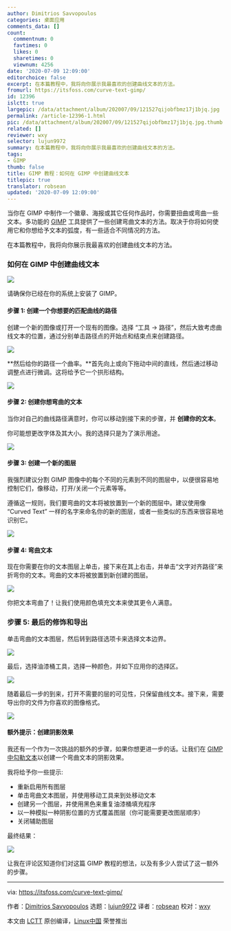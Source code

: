 ```yaml
---
author: Dimitrios Savvopoulos
categories: 桌面应用
comments_data: []
count:
  commentnum: 0
  favtimes: 0
  likes: 0
  sharetimes: 0
  viewnum: 4256
date: '2020-07-09 12:09:00'
editorchoice: false
excerpt: 在本篇教程中，我将向你展示我最喜欢的创建曲线文本的方法。
fromurl: https://itsfoss.com/curve-text-gimp/
id: 12396
islctt: true
largepic: /data/attachment/album/202007/09/121527qijobfbmz17j1bjq.jpg
permalink: /article-12396-1.html
pic: /data/attachment/album/202007/09/121527qijobfbmz17j1bjq.jpg.thumb.jpg
related: []
reviewer: wxy
selector: lujun9972
summary: 在本篇教程中，我将向你展示我最喜欢的创建曲线文本的方法。
tags:
- GIMP
thumb: false
title: GIMP 教程：如何在 GIMP 中创建曲线文本
titlepic: true
translator: robsean
updated: '2020-07-09 12:09:00'
---
```


当你在 GIMP 中制作一个徽章、海报或其它任何作品时，你需要扭曲或弯曲一些文本。多功能的 [GIMP](https://www.gimp.org/) 工具提供了一些创建弯曲文本的方法。取决于你将如何使用它和你想给予文本的弧度，有一些适合不同情况的方法。


在本篇教程中，我将向你展示我最喜欢的创建曲线文本的方法。


### 如何在 GIMP 中创建曲线文本


![](/data/attachment/album/202007/09/121527qijobfbmz17j1bjq.jpg)


请确保你已经在你的系统上安装了 GIMP。


#### 步骤 1: 创建一个你想要的匹配曲线的路径


创建一个新的图像或打开一个现有的图像。选择 “工具 -> 路径”，然后大致考虑曲线文本的位置，通过分别单击路径点的开始点和结束点来创建路径。


![](/data/attachment/album/202007/09/121536vzz3hg51zm1tl1tt.png)


\*\*然后给你的路径一个曲率。\*\*首先向上或向下拖动中间的直线，然后通过移动调整点进行微调。这将给予它一个拱形结构。


![](/data/attachment/album/202007/09/121546b8ng23414o12ogoq.png)


#### 步骤 2: 创建你想弯曲的文本


当你对自己的曲线路径满意时，你可以移动到接下来的步骤，并 **创建你的文本**。


你可能想更改字体及其大小。我的选择只是为了演示用途。


![](/data/attachment/album/202007/09/121607p411chcnt77cn1l2.png)


#### 步骤 3: 创建一个新的图层


我强烈建议分割 GIMP 图像中的每个不同的元素到不同的图层中，以便很容易地控制它们，像移动，打开/关闭一个元素等等。


遵循这一规则，我们要弯曲的文本将被放置到一个新的图层中。建议使用像 “Curved Text” 一样的名字来命名你的新的图层，或者一些类似的东西来很容易地识别它。


![](/data/attachment/album/202007/09/121628q3nngmsvrm7fmtn9.png)


#### 步骤 4: 弯曲文本


现在你需要在你的文本图层上单击，接下来在其上右击，并单击“文字对齐路径”来折弯你的文本。弯曲的文本将被放置到新创建的图层。


![](/data/attachment/album/202007/09/121641wgxkgx5p2p2fngde.png)


你把文本弯曲了！让我们使用颜色填充文本来使其更令人满意。


### 步骤 5: 最后的修饰和导出


单击弯曲的文本图层，然后转到路径选项卡来选择文本边界。


![](/data/attachment/album/202007/09/121656itvwlpqw35vo44qo.png)


最后，选择油漆桶工具，选择一种颜色，并如下应用你的选择区。


![](/data/attachment/album/202007/09/121708dsbs4054pldfr3h9.png)


随着最后一步的到来，打开不需要的层的可见性，只保留曲线文本。接下来，需要导出你的文件为你喜欢的图像格式。


![](/data/attachment/album/202007/09/121723op2qqf3tw6ltzzg3.png)


#### 额外提示：创建阴影效果


我还有一个作为一次挑战的额外的步骤，如果你想更进一步的话。让我们在 [GIMP 中勾勒文本](https://itsfoss.com/gimp-text-outline/)以创建一个弯曲文本的阴影效果。


我将给予你一些提示:


* 重新启用所有图层
* 单击弯曲文本图层，并使用移动工具来到处移动文本
* 创建另一个图层，并使用黑色来重复油漆桶填充程序
* 以一种模拟一种阴影位置的方式覆盖图层（你可能需要更改图层顺序）
* 关闭辅助图层


最终结果：


![](/data/attachment/album/202007/09/121732wq0i8l5q5ciiclyd.jpg)


让我在评论区知道你们对这篇 GIMP 教程的想法，以及有多少人尝试了这一额外的步骤。




---


via: <https://itsfoss.com/curve-text-gimp/>


作者：[Dimitrios Savvopoulos](https://itsfoss.com/author/dimitrios/) 选题：[lujun9972](https://github.com/lujun9972) 译者：[robsean](https://github.com/robsean) 校对：[wxy](https://github.com/wxy)


本文由 [LCTT](https://github.com/LCTT/TranslateProject) 原创编译，[Linux中国](https://linux.cn/) 荣誉推出
